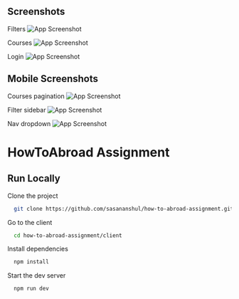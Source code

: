 
## Screenshots

Filters
![App Screenshot](https://github.com/sasananshul/how-to-abroad-assignment/blob/main/screenshots/courses-sidebar.png?raw=true)

Courses
![App Screenshot](https://github.com/sasananshul/how-to-abroad-assignment/blob/main/screenshots/courses-pc.png?raw=true)

Login
![App Screenshot](https://github.com/sasananshul/how-to-abroad-assignment/blob/main/screenshots/login-pc.png?raw=true)

## Mobile Screenshots
Courses pagination
![App Screenshot](https://github.com/sasananshul/how-to-abroad-assignment/blob/main/screenshots/Screenshot_20240518-182803665.jpg?raw=true)

Filter sidebar
![App Screenshot](https://github.com/sasananshul/how-to-abroad-assignment/blob/main/screenshots/Screenshot_20240518-182816492.jpg?raw=true)

Nav dropdown
![App Screenshot](https://github.com/sasananshul/how-to-abroad-assignment/blob/main/screenshots/Screenshot_20240518-182643627.jpg?raw=true)

# HowToAbroad Assignment

## Run Locally

Clone the project

```bash
  git clone https://github.com/sasananshul/how-to-abroad-assignment.git
```

Go to the client

```bash
  cd how-to-abroad-assignment/client
```

Install dependencies

```bash
  npm install
```

Start the dev server

```bash
  npm run dev
```
